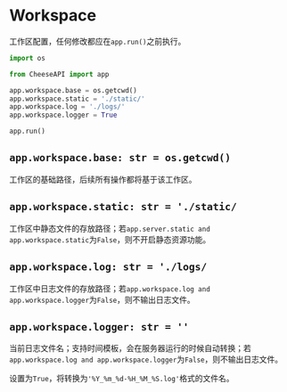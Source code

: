 # **Workspace**

工作区配置，任何修改都应在`app.run()`之前执行。

```python
import os

from CheeseAPI import app

app.workspace.base = os.getcwd()
app.workspace.static = './static/'
app.workspace.log = './logs/'
app.workspace.logger = True

app.run()
```

## **`app.workspace.base: str = os.getcwd()`**

工作区的基础路径，后续所有操作都将基于该工作区。

## **`app.workspace.static: str = './static/`**

工作区中静态文件的存放路径；若`app.server.static and app.workspace.static`为`False`，则不开启静态资源功能。

## **`app.workspace.log: str = './logs/`**

工作区中日志文件的存放路径；若`app.workspace.log and app.workspace.logger`为`False`，则不输出日志文件。

## **`app.workspace.logger: str = ''`**

当前日志文件名；支持时间模板，会在服务器运行的时候自动转换；若`app.workspace.log and app.workspace.logger`为`False`，则不输出日志文件。

设置为`True`，将转换为`'%Y_%m_%d-%H_%M_%S.log'`格式的文件名。
